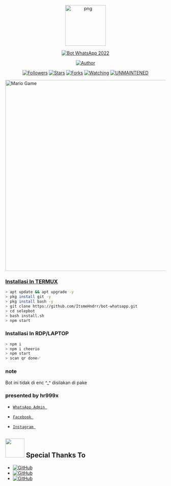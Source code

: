 <p align="center">
<img src="https://i.ibb.co/8gyLVKJ/03d19d67-77b1-4208-abdb-bd295692bbe9.jpg" alt="png" width="128" height="128"/>
</p>
<p align="center">
<a href="#"><img title="Bot WhatsApp 2022" src="https://img.shields.io/badge/bot-whatsapp-lightgrey?colorA=%23ff0000&colorB=%#7E7D7D&style=for-the-badge"></a>
</p>
<p align="center">
<a href="https://api.whatsapp.com/send/?phone=%2B6289670080712&text&app_absent=0"><img title="Author" src="https://img.shields.io/badge/Author-Hr999x-brightgreen.svg?style=for-the-badge&logo=whatsapp"></a>
</p>
<p align="center">
<a href="https://github.com/ItsmeHndrr/followers"><img title="Followers" src="https://img.shields.io/github/followers/ItsmeHndrr?color=blue&style=flat-square"></a>
<a href="https://github.com/ItsmeHndrr/selepbot/stargazers/"><img title="Stars" src="https://img.shields.io/github/stars/ItsmeHbdrr/whatsapp-bot?color=red&style=flat-square"></a>
<a href="https://github.com/ItsmeHndrr/selepbot/network/members"><img title="Forks" src="https://img.shields.io/github/forks/itsmeHndrr/whatsapp-bot?color=red&style=flat-square"></a>
<a href="https://github.com/ItsmeHndrr/selepbot/watchers"><img title="Watching" src="https://img.shields.io/github/watchers/ItsmeHndrr/selepbot?label=Watchers&color=blue&style=flat-square"></a>
<a href="#"><img title="UNMAINTENED" src="https://img.shields.io/badge/UNMAINTENED-YES-blue.svg"</a>
  </p>
  
  <img src="https://github.com/TheDudeThatCode/TheDudeThatCode/blob/master/Assets/Mario_Gameplay.gif" alt="Mario Game" width="600" />


### Installasi In TERMUX

```bash
> apt update && apt upgrade -y
> pkg install git -y
> pkg install bash -y
> git clone https://github.com/ItsmeHndrr/bot-whatsapp.git
> cd selepbot
> bash install.sh
> npm start
```

### Installasi In RDP/LAPTOP

```bash
> npm i
> npm i cheerio
> npm start
> scan qr done✅
```

### note
Bot ini tidak di enc ^_^ disilakan di pake


### presented by hr999x


* [`WhatsApp Admin `](https://wa.me/6289670080713)

* [`Facebook `](https://facebook.com/Hr999x)

* [`Instagram `](https://instagram.com/hr999x)

## <img src="https://github.com/TheDudeThatCode/TheDudeThatCode/blob/master/Assets/Handshake.gif" width="60px"> Special Thanks To

* <a href="https://github.com/adiwajshing/Baileys"><img alt="GitHub" src="https://img.shields.io/badge/adiwajshing-%23121011.svg?&style=for-the-badge&logo=github&logoColor=white"/></a>
* <a href="https://github.com/MhankBarBar/termux-wabot"><img alt="GitHub" src="https://img.shields.io/badge/MhankBarBar-%23121011.svg?&style=for-the-badge&logo=github&logoColor=white"/></a>
* <a href="https://github.com/MrG3P5"><img alt="GitHub" src="https://img.shields.io/badge/MrG3P5-%23121011.svg?&style=for-the-badge&logo=github&logoColor=white"/></a>

